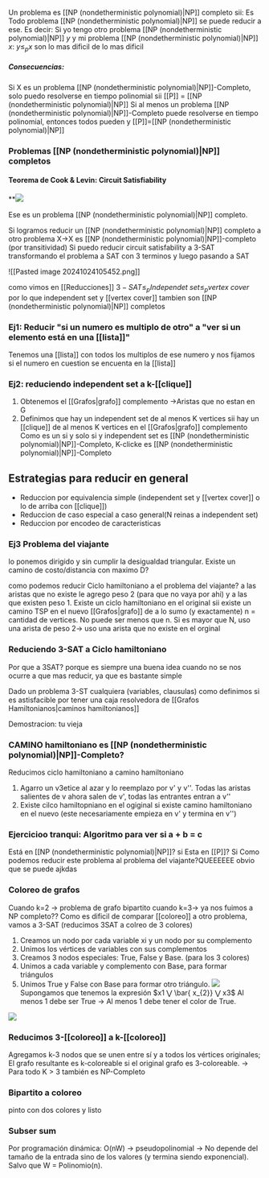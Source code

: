 Un problema es [[NP (nondetherministic polynomial)|NP]] completo sii:
Es 
Todo problema [[NP (nondetherministic polynomial)|NP]] se puede reducir a ese. Es decir: Si yo tengo otro problema [[NP (nondetherministic polynomial)|NP]] $y$ y mi problema [[NP (nondetherministic polynomial)|NP]] $x$: $y\leq_{p}x$
son lo mas dificil de lo mas dificil

##### Consecuencias: 
Si X es un problema [[NP (nondetherministic polynomial)|NP]]-Completo, solo puedo resolverse en tiempo polinomial sii [[P]] = [[NP (nondetherministic polynomial)|NP]] 
Si al menos un problema [[NP (nondetherministic polynomial)|NP]]-Completo puede resolverse en tiempo polinomial, entonces todos pueden y [[P]]=[[NP (nondetherministic polynomial)|NP]]



### Problemas [[NP (nondetherministic polynomial)|NP]] completos
#### Teorema de Cook & Levin: Circuit Satisfiability 

**![](https://lh7-rt.googleusercontent.com/slidesz/AGV_vUfGOJvAdFpiIYGKUngmron3TZdQALAKQaXdp8Hz-stiCtOcvdq55hsOrtg4xaORV_OjeM91iIjd_7nfgZCRD_2bjGrb5UPhxJ7iK-wUU1i6jtFwvRVzhvKugbTTP6FWEbiEzuKwWdvscf495q6VrzSh8SJh99L3=s2048?key=ddV7CqlIamrZHzGhNajamQ)

Ese es un problema [[NP (nondetherministic polynomial)|NP]] completo.

Si logramos reducir un [[NP (nondetherministic polynomial)|NP]] completo a otro problema X->X es [[NP (nondetherministic polynomial)|NP]]-completo (por transitividad)
Si puedo reducir circuit satisfability a 3-SAT transformando el problema a SAT con 3 terminos y luego pasando a SAT

![[Pasted image 20241024105452.png]]

como vimos en [[Reducciones]] $3-SAT \leq_{p} Independet \ set \leq_{p} vertex \ cover$ por lo que independent set y [[vertex cover]] tambien son [[NP (nondetherministic polynomial)|NP]] completos 


### Ej1: Reducir "si un numero es multiplo de otro" a "ver si un elemento está en una [[lista]]"
Tenemos una [[lista]] con todos los multiplos de ese numero y nos fijamos si el numero en cuestion se encuenta en la [[lista]]


### Ej2: reduciendo independent set a k-[[clique]]
1. Obtenemos el [[Grafos|grafo]] complemento ->Aristas que no estan en G 
2. Definimos que hay un independent set de al menos K vertices sii hay un [[clique]] de al menos K vertices en el [[Grafos|grafo]] complemento
Como es un si y solo si y independent set es [[NP (nondetherministic polynomial)|NP]]-Completo, K-clicke es [[NP (nondetherministic polynomial)|NP]]-Completo


## Estrategias para reducir en general 
- Reduccion por equivalencia simple (independent set y [[vertex cover]] o lo de arriba con [[clique]])
- Reduccion de caso especial a caso general(N reinas a independent set)
- Reduccion por encodeo de caracteristicas


### Ej3 Problema del viajante 
lo ponemos dirigido y sin cumplir la desigualdad triangular.
Existe un camino de costo/distancia con maximo D?

como podemos reducir Ciclo hamiltoniano a el problema del viajante?
a las aristas que no existe le agrego peso 2 (para que no vaya por ahi) y a las que existen peso 1. 
Existe un ciclo hamiltoniano en el original sii existe un camino TSP en el nuevo [[Grafos|grafo]] de a lo sumo (y exactamente) n = cantidad de vertices. No puede ser menos que n. Si es mayor que N, uso una arista de peso 2-> uso una arista que no existe en el orginal

### Reduciendo 3-SAT a Ciclo hamiltoniano 

Por que a 3SAT? porque es siempre una buena idea cuando no se nos ocurre a que mas reducir, ya que es bastante simple 

Dado un problema 3-ST cualquiera (variables, clausulas) como definimos si es astisfacible por tener una caja resolvedora de [[Grafos Hamiltonianos|caminos hamiltonianos]]

Demostracion: tu vieja 


### CAMINO hamiltoniano es [[NP (nondetherministic polynomial)|NP]]-Completo?

Reducimos ciclo hamiltoniano a camino hamiltoniano 
1. Agarro un v3etice al azar y lo reemplazo por v' y v''. Todas las aristas salientes de v ahora salen de v', todas las entrantes entran a v'' 
2. Existe cilco hamiltopniano en el ogiginal si existe camino hamiltoniano en el nuevo (este necesariamente empieza en v' y termina en v'')

### Ejercicioo tranqui: Algoritmo para ver si a + b = c

Está en [[NP (nondetherministic polynomial)|NP]]? si
Esta en [[P]]? Si
Como podemos reducir este problema al problema del viajante?QUEEEEEE
obvio que se puede ajkdas

### Coloreo de grafos
Cuando k=2 -> problema de grafo bipartito 
cuando k=3-> ya nos fuimos a NP completo??
Como es dificil de comparar [[coloreo]] a otro problema, vamos a 3-SAT (reducimos 3SAT a colreo de 3 colores)


1. Creamos un nodo por cada variable xi y un nodo por su complemento
2. Unimos los vértices de variables con sus complementos
3. Creamos 3 nodos especiales: True, False y Base. (para los 3 colores)
4. Unimos a cada variable y complemento con Base, para formar triángulos
5. Unimos True y False con Base para formar otro triángulo. 
![](https://lh7-rt.googleusercontent.com/slidesz/AGV_vUdCw4Kc3Bwm5TUyuQX6eCd2FJvToeBzuU5rkigEe0GAb6CmRc2nrFxIBMWpT71KSvfBsze6-iillj_iAb26kC5XvJI-EqEwBknhT1M8vjWPJB-GOoZ-zxqmPvB6E8TxcFySNbJMYByr7NlDl0mJ59RlJ9xkv2g=s2048?key=ddV7CqlIamrZHzGhNajamQ)
Supongamos que tenemos la expresión $x1 ⋁ \bar{  x_{2}} ⋁ x3$
Al menos 1 debe ser True → Al menos 1 debe tener el color de True.

**![](https://lh7-rt.googleusercontent.com/slidesz/AGV_vUdXxII12DZk-lJaPs7TTGD1519yBMh96jYBSCDcp9Hx3DqFsxmrQrH7KIbgtaocLadko1dJzWnjNvRv7NoLcwOBUwKTcb4yCR_zWUtLdnAUxx1w7beJUc3NkUHTw0v26xLhFBstyyENxFUEBtsbKgzJgN2_IbvX=s2048?key=ddV7CqlIamrZHzGhNajamQ)**



### Reducimos 3-[[coloreo]] a k-[[coloreo]]

Agregamos k-3 nodos que se unen entre sí y a todos los vértices originales; 
El grafo resultante es k-coloreable si el original grafo es 3-coloreable.
→ Para todo K > 3 también es NP-Completo

### Bipartito a coloreo 

pinto con dos colores y listo

### Subser sum 
Por programación dinámica: O(nW) → pseudopolinomial → No depende del tamaño de la entrada sino de los valores (y termina siendo exponencial). Salvo que W = Polinomio(n). 
